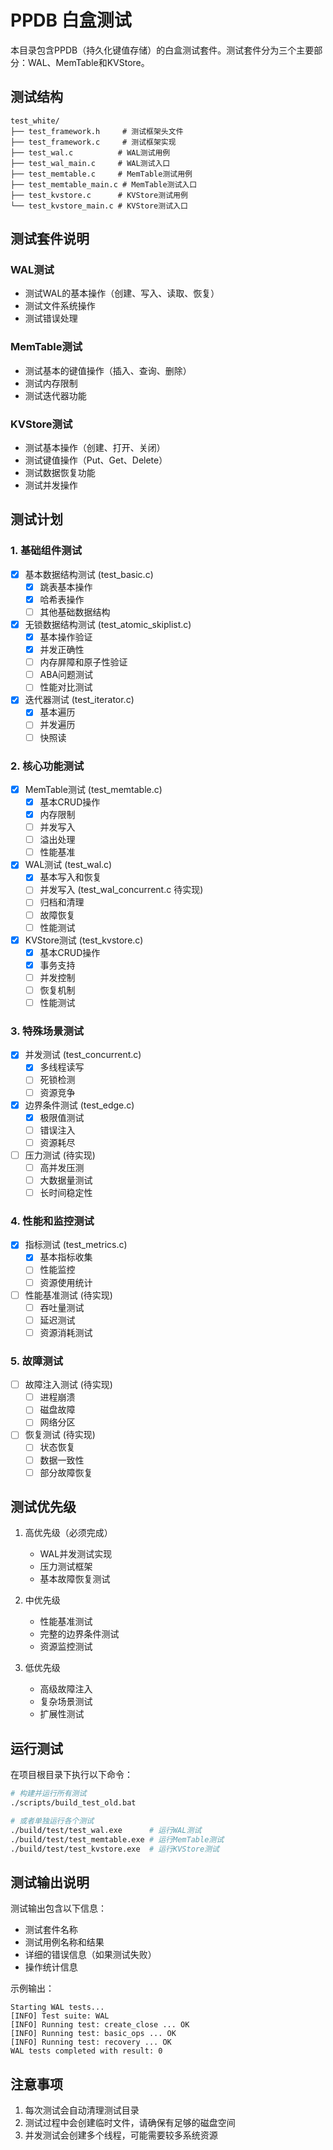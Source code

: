 # PPDB 白盒测试

本目录包含PPDB（持久化键值存储）的白盒测试套件。测试套件分为三个主要部分：WAL、MemTable和KVStore。

## 测试结构

```
test_white/
├── test_framework.h     # 测试框架头文件
├── test_framework.c     # 测试框架实现
├── test_wal.c          # WAL测试用例
├── test_wal_main.c     # WAL测试入口
├── test_memtable.c     # MemTable测试用例
├── test_memtable_main.c # MemTable测试入口
├── test_kvstore.c      # KVStore测试用例
└── test_kvstore_main.c # KVStore测试入口
```

## 测试套件说明

### WAL测试
- 测试WAL的基本操作（创建、写入、读取、恢复）
- 测试文件系统操作
- 测试错误处理

### MemTable测试
- 测试基本的键值操作（插入、查询、删除）
- 测试内存限制
- 测试迭代器功能

### KVStore测试
- 测试基本操作（创建、打开、关闭）
- 测试键值操作（Put、Get、Delete）
- 测试数据恢复功能
- 测试并发操作

## 测试计划

### 1. 基础组件测试
- [x] 基本数据结构测试 (test_basic.c)
  - [x] 跳表基本操作
  - [x] 哈希表操作
  - [ ] 其他基础数据结构

- [x] 无锁数据结构测试 (test_atomic_skiplist.c)
  - [x] 基本操作验证
  - [x] 并发正确性
  - [ ] 内存屏障和原子性验证
  - [ ] ABA问题测试
  - [ ] 性能对比测试

- [x] 迭代器测试 (test_iterator.c)
  - [x] 基本遍历
  - [ ] 并发遍历
  - [ ] 快照读

### 2. 核心功能测试
- [x] MemTable测试 (test_memtable.c)
  - [x] 基本CRUD操作
  - [x] 内存限制
  - [ ] 并发写入
  - [ ] 溢出处理
  - [ ] 性能基准

- [x] WAL测试 (test_wal.c)
  - [x] 基本写入和恢复
  - [ ] 并发写入 (test_wal_concurrent.c 待实现)
  - [ ] 归档和清理
  - [ ] 故障恢复
  - [ ] 性能测试

- [x] KVStore测试 (test_kvstore.c)
  - [x] 基本CRUD操作
  - [x] 事务支持
  - [ ] 并发控制
  - [ ] 恢复机制
  - [ ] 性能测试

### 3. 特殊场景测试
- [x] 并发测试 (test_concurrent.c)
  - [x] 多线程读写
  - [ ] 死锁检测
  - [ ] 资源竞争

- [x] 边界条件测试 (test_edge.c)
  - [x] 极限值测试
  - [ ] 错误注入
  - [ ] 资源耗尽

- [ ] 压力测试 (待实现)
  - [ ] 高并发压测
  - [ ] 大数据量测试
  - [ ] 长时间稳定性

### 4. 性能和监控测试
- [x] 指标测试 (test_metrics.c)
  - [x] 基本指标收集
  - [ ] 性能监控
  - [ ] 资源使用统计

- [ ] 性能基准测试 (待实现)
  - [ ] 吞吐量测试
  - [ ] 延迟测试
  - [ ] 资源消耗测试

### 5. 故障测试
- [ ] 故障注入测试 (待实现)
  - [ ] 进程崩溃
  - [ ] 磁盘故障
  - [ ] 网络分区

- [ ] 恢复测试 (待实现)
  - [ ] 状态恢复
  - [ ] 数据一致性
  - [ ] 部分故障恢复

## 测试优先级
1. 高优先级（必须完成）
   - WAL并发测试实现
   - 压力测试框架
   - 基本故障恢复测试

2. 中优先级
   - 性能基准测试
   - 完整的边界条件测试
   - 资源监控测试

3. 低优先级
   - 高级故障注入
   - 复杂场景测试
   - 扩展性测试

## 运行测试

在项目根目录下执行以下命令：

```bash
# 构建并运行所有测试
./scripts/build_test_old.bat

# 或者单独运行各个测试
./build/test/test_wal.exe      # 运行WAL测试
./build/test/test_memtable.exe # 运行MemTable测试
./build/test/test_kvstore.exe  # 运行KVStore测试
```

## 测试输出说明

测试输出包含以下信息：
- 测试套件名称
- 测试用例名称和结果
- 详细的错误信息（如果测试失败）
- 操作统计信息

示例输出：
```
Starting WAL tests...
[INFO] Test suite: WAL
[INFO] Running test: create_close ... OK
[INFO] Running test: basic_ops ... OK
[INFO] Running test: recovery ... OK
WAL tests completed with result: 0
```

## 注意事项

1. 每次测试会自动清理测试目录
2. 测试过程中会创建临时文件，请确保有足够的磁盘空间
3. 并发测试会创建多个线程，可能需要较多系统资源